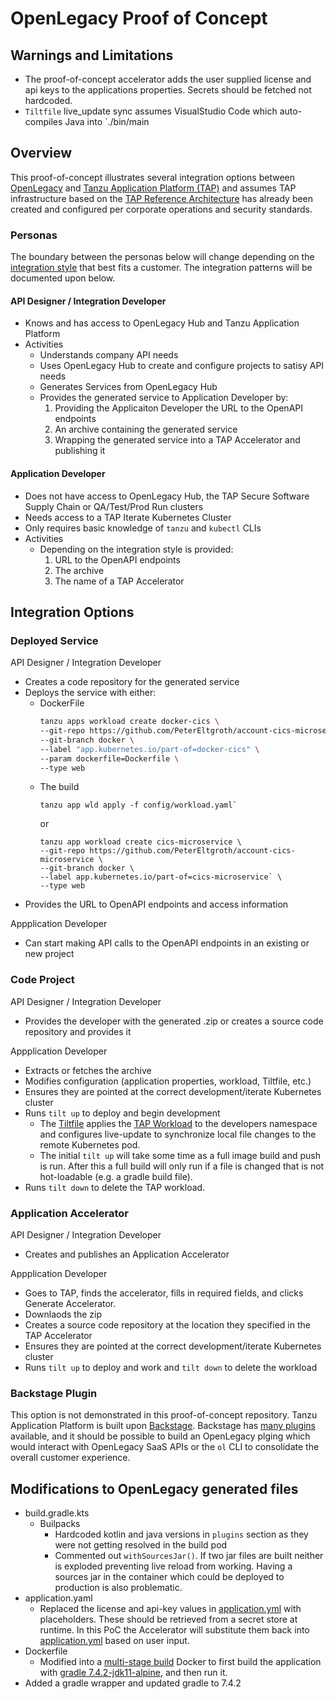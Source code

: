# OpenLegacy Proof of Concept

## Warnings and Limitations

 - The proof-of-concept accelerator adds the user supplied license and api keys to the applications properties. Secrets should be fetched not hardcoded.
 - `Tiltfile` live_update sync assumes VisualStudio Code which auto-compiles Java into `./bin/main

## Overview

This proof-of-concept illustrates several integration options between [OpenLegacy](https://www.openlegacy.com/) and [Tanzu Application Platform (TAP)](https://tanzu.vmware.com/application-platform) and assumes TAP infrastructure based on the [TAP Reference Architecture](https://github.com/vmware-tanzu-labs/tanzu-validated-solutions/blob/main/src/reference-designs/tap-architecture-planning.md) has already been created and configured per corporate operations and security standards.

### Personas

The boundary between the personas below will change depending on the [integration style](#integration-options) that best fits a customer. The integration patterns will be documented upon below.

#### API Designer / Integration Developer
- Knows and has access to OpenLegacy Hub and Tanzu Application Platform
- Activities
    - Understands company API needs
    - Uses OpenLegacy Hub to create and configure projects to satisy API needs
    - Generates Services from OpenLegacy Hub
    - Provides the generated service to Application Developer by:
        1. Providing the Applicaiton Developer the URL to the OpenAPI endpoints
        2. An archive containing the generated service
        3. Wrapping the generated service into a TAP Accelerator and publishing it
#### Application Developer
- Does not have access to OpenLegacy Hub, the TAP Secure Software Supply Chain or QA/Test/Prod Run clusters
- Needs access to a TAP Iterate Kubernetes Cluster
- Only requires basic knowledge of `tanzu` and `kubectl` CLIs
- Activities
    - Depending on the integration style is provided:
        1. URL to the OpenAPI endpoints
        2. The archive
        3. The name of a TAP Accelerator

## Integration Options

### Deployed Service

API Designer / Integration Developer
- Creates a code repository for the generated service
- Deploys the service with either:
    - DockerFile 
        ```bash
        tanzu apps workload create docker-cics \
        --git-repo https://github.com/PeterEltgroth/account-cics-microservice.git \
        --git-branch docker \
        --label "app.kubernetes.io/part-of=docker-cics" \
        --param dockerfile=Dockerfile \
        --type web
        ```
    - The build
        ```
        tanzu app wld apply -f config/workload.yaml`
        ```
        or
        ```
        tanzu app workload create cics-microservice \
        --git-repo https://github.com/PeterEltgroth/account-cics-microservice \
        --git-branch docker \
        --label app.kubernetes.io/part-of=cics-microservice` \
        --type web
        ```
- Provides the URL to OpenAPI endpoints and access information 

Appplication Developer
- Can start making API calls to the OpenAPI endpoints in an existing or new project

### Code Project

API Designer / Integration Developer
- Provides the developer with the generated .zip or creates a source code repository and provides it

Appplication Developer
- Extracts or fetches the archive
- Modifies configuration (application properties, workload, Tiltfile, etc.)
- Ensures they are pointed at the correct development/iterate Kubernetes cluster
- Runs `tilt up` to deploy and begin development
    - The [Tiltfile](Tiltfile) applies the [TAP Workload](config/workload.yaml) to the developers namespace and configures live-update to synchronize local file changes to the remote Kubernetes pod.
    - The initial `tilt up` will take some time as a full image build and push is run. After this a full build will only run if a file is changed that is not hot-loadable (e.g. a gradle build file).
- Runs `tilt down` to delete the TAP workload.

### Application Accelerator

API Designer / Integration Developer
- Creates and publishes an Application Accelerator

Appplication Developer
- Goes to TAP, finds the accelerator, fills in required fields, and clicks Generate Accelerator.
- Downlaods the zip
- Creates a source code repository at the location they specified in the TAP Accelerator
- Ensures they are pointed at the correct development/iterate Kubernetes cluster
- Runs `tilt up` to deploy and work and `tilt down` to delete the workload

### Backstage Plugin

This option is not demonstrated in this proof-of-concept repository. Tanzu Application Platform is built upon [Backstage](https://backstage.io/). Backstage has [many plugins](https://backstage.io/) available, and it should be possible to build an OpenLegacy plging which would interact with OpenLegacy SaaS APIs or the `ol` CLI to consolidate the overall customer experience.

## Modifications to OpenLegacy generated files

- build.gradle.kts
    - Builpacks
        - Hardcoded kotlin and java versions in `plugins` section as they were not getting resolved in the build pod
        - Commented out `withSourcesJar()`. If two jar files are built neither is exploded preventing live reload from working. Having a sources jar in the container which could be deployed to production is also problematic.
- application.yaml
    - Replaced the license and api-key values in [application.yml](src/main/resources/application.yml) with placeholders. These should be retrieved from a secret store at runtime. In this PoC the Accelerator will substitute them back into [application.yml](src/main/resources/application.yml) based on user input.
- Dockerfile
    - Modified into a [multi-stage build](https://docs.docker.com/develop/develop-images/multistage-build/) Docker to first build the application with [gradle 7.4.2-jdk11-alpine](https://hub.docker.com/layers/gradle/library/gradle/7.4.2-jdk11-alpine/images/sha256-1c1341f5e927d5c6eeb328486e7be68d5938b3e17c451b447e0c7c86c353e94d?context=explore), and then run it.
- Added a gradle wrapper and updated gradle to 7.4.2
